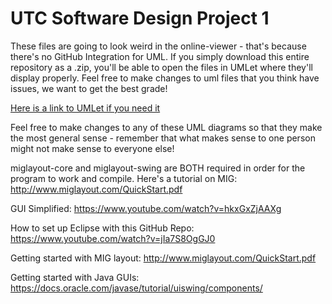 # UTC Software Design Project 1

These files are going to look weird in the online-viewer - that's because there's no GitHub Integration for UML. If you simply download this entire repository as a .zip, you'll be able to open the files in UMLet where they'll display properly. Feel free to make changes to uml files that you think have issues, we want to get the best grade!

[Here is a link to UMLet if you need it](http://www.umlet.com/)

Feel free to make changes to any of these UML diagrams so that they make the most general sense - remember that what makes sense to one person might not make sense to everyone else!

miglayout-core and miglayout-swing are BOTH required in order for the program to work and compile. Here's a tutorial on MIG: http://www.miglayout.com/QuickStart.pdf

GUI Simplified:
https://www.youtube.com/watch?v=hkxGxZjAAXg

How to set up Eclipse with this GitHub Repo: https://www.youtube.com/watch?v=jIa7S8OgGJ0

Getting started with MIG layout: http://www.miglayout.com/QuickStart.pdf

Getting started with Java GUIs: https://docs.oracle.com/javase/tutorial/uiswing/components/
